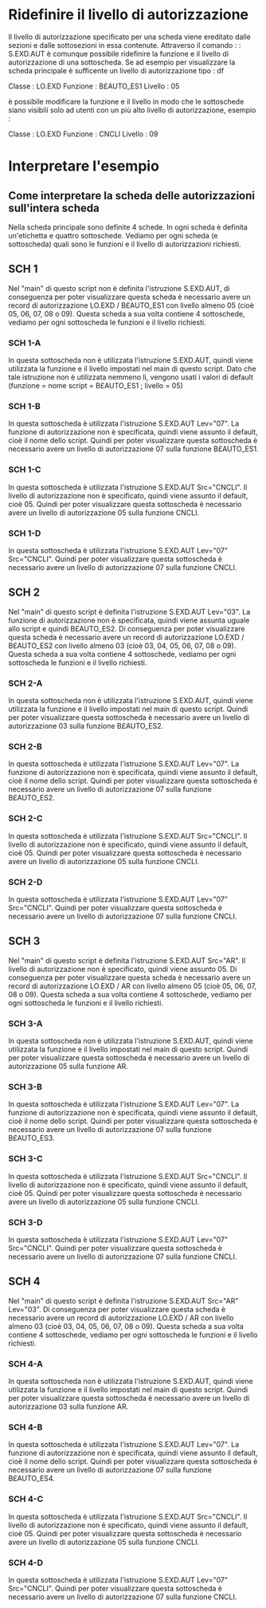 # Ridefinire il livello di autorizzazione
Il livello di autorizzazione specificato per una scheda viene ereditato dalle sezioni e dalle sottosezioni in essa contenute.
Attraverso il comando  :   : S.EXD.AUT è comunque possibile ridefinire la funzione e il livello di autorizzazione di una sottoscheda.
Se ad esempio per visualizzare la scheda principale è sufficente un livello di autorizzazione tipo : df

Classe :  LO.EXD
Funzione :  B£AUTO_ES1
Livello :  05

è possibile modificare la funzione e il livello in modo che le sottoschede siano visibili solo ad utenti con un più alto livello di autorizzazione, esempio : 

Classe :  LO.EXD
Funzione :  CNCLI
Livello :  09

# Interpretare l'esempio

## Come interpretare la scheda delle autorizzazioni sull'intera scheda
Nella scheda principale sono definite 4 schede.
In ogni scheda è definita un'etichetta e quattro sottoschede.
Vediamo per ogni scheda (e sottoscheda) quali sono le funzioni e il livello di autorizzazioni richiesti.
## SCH 1
Nel "main" di questo script non è definita l'istruzione S.EXD.AUT, di conseguenza per poter visualizzare questa scheda è necessario avere un record di autorizzazione LO.EXD / B£AUTO_ES1 con livello almeno 05 (cioè 05, 06, 07, 08 o 09).
Questa scheda a sua volta contiene 4 sottoschede, vediamo per ogni sottoscheda le funzioni e il livello richiesti.
### SCH 1-A
In questa sottoscheda non è utilizzata l'istruzione S.EXD.AUT, quindi viene utilizzata la funzione e il livello impostati nel main di questo script. Dato che tale istruzione non è utilizzata nemmeno lì, vengono usati i valori di default (funzione = nome script = B£AUTO_ES1 ; livello = 05)
### SCH 1-B
In questa sottoscheda è utilizzata l'istruzione S.EXD.AUT Lev="07". La funzione di autorizzazione non è specificata, quindi viene assunto il default, cioè il nome dello script. Quindi per poter visualizzare questa sottoscheda è necessario avere un livello di autorizzazione 07 sulla funzione B£AUTO_ES1.
### SCH 1-C
In questa sottoscheda è utilizzata l'istruzione S.EXD.AUT Src="CNCLI". Il livello di autorizzazione non è specificato, quindi viene assunto il default, cioè 05. Quindi per poter visualizzare questa sottoscheda è necessario avere un livello di autorizzazione 05 sulla funzione CNCLI.
### SCH 1-D
In questa sottoscheda è utilizzata l'istruzione S.EXD.AUT Lev="07" Src="CNCLI". Quindi per poter visualizzare questa sottoscheda è necessario avere un livello di autorizzazione 07 sulla funzione CNCLI.
## SCH 2
Nel "main" di questo script è definita l'istruzione S.EXD.AUT Lev="03". La funzione di autorizzazione non è specificata, quindi viene assunta uguale allo script e quindi B£AUTO_ES2. Di conseguenza per poter visualizzare questa scheda è necessario avere un record di autorizzazione LO.EXD / B£AUTO_ES2 con livello almeno 03 (cioè 03, 04, 05, 06, 07, 08 o 09).
Questa scheda a sua volta contiene 4 sottoschede, vediamo per ogni sottoscheda le funzioni e il livello richiesti.
### SCH 2-A
In questa sottoscheda non è utilizzata l'istruzione S.EXD.AUT, quindi viene utilizzata la funzione e il livello impostati nel main di questo script. Quindi per poter visualizzare questa sottoscheda è necessario avere un livello di autorizzazione 03 sulla funzione B£AUTO_ES2.
### SCH 2-B
In questa sottoscheda è utilizzata l'istruzione S.EXD.AUT Lev="07". La funzione di autorizzazione non è specificata, quindi viene assunto il default, cioè il nome dello script. Quindi per poter visualizzare questa sottoscheda è necessario avere un livello di autorizzazione 07 sulla funzione B£AUTO_ES2.
### SCH 2-C
In questa sottoscheda è utilizzata l'istruzione S.EXD.AUT Src="CNCLI". Il livello di autorizzazione non è specificato, quindi viene assunto il default, cioè 05. Quindi per poter visualizzare questa sottoscheda è necessario avere un livello di autorizzazione 05 sulla funzione CNCLI.
### SCH 2-D
In questa sottoscheda è utilizzata l'istruzione S.EXD.AUT Lev="07" Src="CNCLI". Quindi per poter visualizzare questa sottoscheda è necessario avere un livello di autorizzazione 07 sulla funzione CNCLI.
## SCH 3
Nel "main" di questo script è definita l'istruzione S.EXD.AUT Src="AR". Il livello di autorizzazione non è specificato, quindi viene assunto 05. Di conseguenza per poter visualizzare questa scheda è necessario avere un record di autorizzazione LO.EXD / AR con livello almeno 05 (cioè 05, 06, 07, 08 o 09).
Questa scheda a sua volta contiene 4 sottoschede, vediamo per ogni sottoscheda le funzioni e il livello richiesti.
### SCH 3-A
In questa sottoscheda non è utilizzata l'istruzione S.EXD.AUT, quindi viene utilizzata la funzione e il livello impostati nel main di questo script. Quindi per poter visualizzare questa sottoscheda è necessario avere un livello di autorizzazione 05 sulla funzione AR.
### SCH 3-B
In questa sottoscheda è utilizzata l'istruzione S.EXD.AUT Lev="07". La funzione di autorizzazione non è specificata, quindi viene assunto il default, cioè il nome dello script. Quindi per poter visualizzare questa sottoscheda è necessario avere un livello di autorizzazione 07 sulla funzione B£AUTO_ES3.
### SCH 3-C
In questa sottoscheda è utilizzata l'istruzione S.EXD.AUT Src="CNCLI". Il livello di autorizzazione non è specificato, quindi viene assunto il default, cioè 05. Quindi per poter visualizzare questa sottoscheda è necessario avere un livello di autorizzazione 05 sulla funzione CNCLI.
### SCH 3-D
In questa sottoscheda è utilizzata l'istruzione S.EXD.AUT Lev="07" Src="CNCLI". Quindi per poter visualizzare questa sottoscheda è necessario avere un livello di autorizzazione 07 sulla funzione CNCLI.
## SCH 4
Nel "main" di questo script è definita l'istruzione S.EXD.AUT Src="AR" Lev="03". Di conseguenza per poter visualizzare questa scheda è necessario avere un record di autorizzazione LO.EXD / AR con livello almeno 03 (cioè 03, 04, 05, 06, 07, 08 o 09).
Questa scheda a sua volta contiene 4 sottoschede, vediamo per ogni sottoscheda le funzioni e il livello richiesti.
### SCH 4-A
In questa sottoscheda non è utilizzata l'istruzione S.EXD.AUT, quindi viene utilizzata la funzione e il livello impostati nel main di questo script. Quindi per poter visualizzare questa sottoscheda è necessario avere un livello di autorizzazione 03 sulla funzione AR.
### SCH 4-B
In questa sottoscheda è utilizzata l'istruzione S.EXD.AUT Lev="07". La funzione di autorizzazione non è specificata, quindi viene assunto il default, cioè il nome dello script. Quindi per poter visualizzare questa sottoscheda è necessario avere un livello di autorizzazione 07 sulla funzione B£AUTO_ES4.
### SCH 4-C
In questa sottoscheda è utilizzata l'istruzione S.EXD.AUT Src="CNCLI". Il livello di autorizzazione non è specificato, quindi viene assunto il default, cioè 05. Quindi per poter visualizzare questa sottoscheda è necessario avere un livello di autorizzazione 05 sulla funzione CNCLI.
### SCH 4-D
In questa sottoscheda è utilizzata l'istruzione S.EXD.AUT Lev="07" Src="CNCLI". Quindi per poter visualizzare questa sottoscheda è necessario avere un livello di autorizzazione 07 sulla funzione CNCLI.
